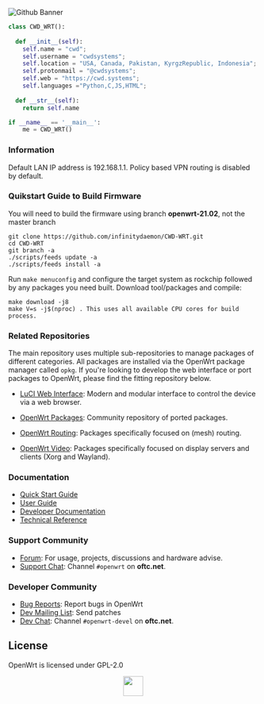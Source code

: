  ![Github Banner](https://cwd.systems/img/banner.png)

  
```python
class CWD_WRT():
    
  def __init__(self):
    self.name = "cwd";
    self.username = "cwdsystems";
    self.location = "USA, Canada, Pakistan, KyrgzRepublic, Indonesia";
    self.protonmail = "@cwdsystems";
    self.web = "https://cwd.systems";
    self.languages ="Python,C,JS,HTML";
  
  def __str__(self):
    return self.name

if __name__ == '__main__':
    me = CWD_WRT()
```

### Information
Default LAN IP address is 192.168.1.1. Policy based VPN routing is disabled by default.

### Quikstart Guide to Build Firmware

You will need to build the firmware using branch **openwrt-21.02**, not the master branch

```
git clone https://github.com/infinitydaemon/CWD-WRT.git
cd CWD-WRT
git branch -a
./scripts/feeds update -a
./scripts/feeds install -a 
```

Run `make menuconfig` and configure the target system as rockchip followed by any packages you need built.
Download tool/packages and compile:

```
make download -j8
make V=s -j$(nproc) . This uses all available CPU cores for build process.
```
### Related Repositories

The main repository uses multiple sub-repositories to manage packages of
different categories. All packages are installed via the OpenWrt package
manager called `opkg`. If you're looking to develop the web interface or port
packages to OpenWrt, please find the fitting repository below.

* [LuCI Web Interface](https://github.com/openwrt/luci): Modern and modular
  interface to control the device via a web browser.

* [OpenWrt Packages](https://github.com/openwrt/packages): Community repository
  of ported packages.

* [OpenWrt Routing](https://github.com/openwrt/routing): Packages specifically
  focused on (mesh) routing.

* [OpenWrt Video](https://github.com/openwrt/video): Packages specifically
  focused on display servers and clients (Xorg and Wayland).

### Documentation

* [Quick Start Guide](https://openwrt.org/docs/guide-quick-start/start)
* [User Guide](https://openwrt.org/docs/guide-user/start)
* [Developer Documentation](https://openwrt.org/docs/guide-developer/start)
* [Technical Reference](https://openwrt.org/docs/techref/start)

### Support Community

* [Forum](https://forum.openwrt.org): For usage, projects, discussions and hardware advise.
* [Support Chat](https://webchat.oftc.net/#openwrt): Channel `#openwrt` on **oftc.net**.

### Developer Community

* [Bug Reports](https://bugs.openwrt.org): Report bugs in OpenWrt
* [Dev Mailing List](https://lists.openwrt.org/mailman/listinfo/openwrt-devel): Send patches
* [Dev Chat](https://webchat.oftc.net/#openwrt-devel): Channel `#openwrt-devel` on **oftc.net**.

## License

OpenWrt is licensed under GPL-2.0 <br>
 <p align="center">
<img height="40" src="https://cdn3.emoji.gg/emojis/3734-staff-badge-check.png"> </p>

